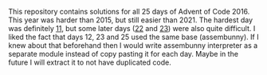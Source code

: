 This repository contains solutions for all 25 days of Advent of Code 2016. This year was
harder than 2015, but still easier than 2021. The hardest day was
definitely [11](https://github.com/ceribe/advent-of-code-2016/tree/master/11), 
but some later days ([22](https://github.com/ceribe/advent-of-code-2016/tree/master/22) 
and [23](https://github.com/ceribe/advent-of-code-2016/tree/master/23)) were also quite difficult.
I liked the fact that days 12, 23 and 25 used the same base (assembunny). If I knew about
that beforehand then I would write assembunny interpreter as a separate module instead of
copy pasting it for each day. Maybe in the future I will extract it to not have duplicated code.